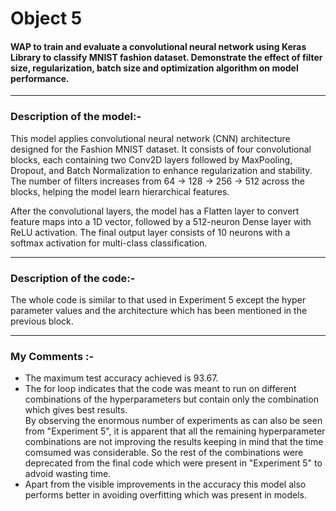 
<h1>Object 5</h1>
<h4> WAP  to  train  and  evaluate  a  convolutional  neural  network  using  Keras  Library  to 
classify  MNIST  fashion  dataset.  Demonstrate  the  effect  of  filter  size,  regularization, 
batch size and optimization algorithm on model performance. </h4>
<hr>

<h3>Description of the model:-</h3>

<p>This model applies convolutional neural network (CNN) architecture designed for the Fashion MNIST dataset. It consists of four convolutional blocks, each containing two Conv2D layers followed by MaxPooling, Dropout, and Batch Normalization to enhance regularization and stability. The number of filters increases from 64 → 128 → 256 → 512 across the blocks, helping the model learn hierarchical features.

After the convolutional layers, the model has a Flatten layer to convert feature maps into a 1D vector, followed by a 512-neuron Dense layer with ReLU activation. The final output layer consists of 10 neurons with a softmax activation for multi-class classification.</p>

<hr>

<h3>Description of the code:-</h3>

The whole code is similar to that used in Experiment 5 except the hyper parameter values and the architecture which has been mentioned in the previous block. 
<hr>
<h3>My Comments :-</h3>

<ul>
<li>The maximum test accuracy achieved is 93.67.</li>
<li>The for loop indicates that the code was meant to run on different combinations of the hyperparameters but contain only the combination which gives best results.<br>
By observing the enormous number of experiments as can also be seen from "Experiment 5", it is apparent that all the remaining hyperparameter combinations are not improving the results keeping in mind that the time comsumed was considerable. So the rest of the combinations were deprecated from the final code which were present in "Experiment 5" to advoid wasting time.
<li> Apart from the visible improvements in the accuracy this model also performs better in avoiding overfitting which was present in models.